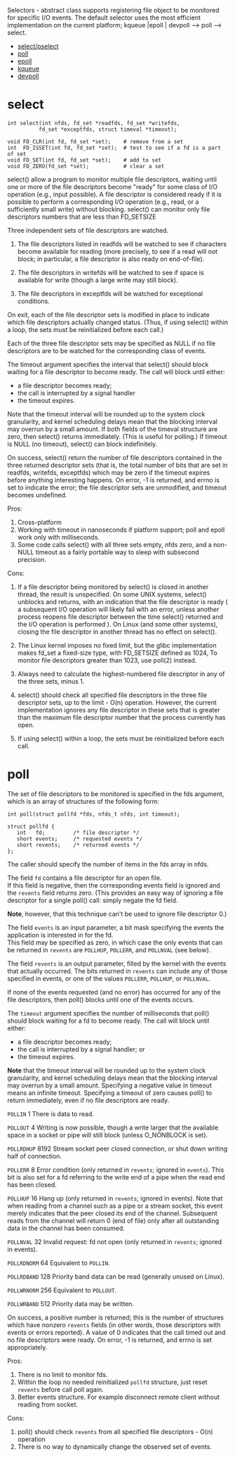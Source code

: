 Selectors - abstract class
supports registering file object to be monitored for specific I/O events.
The default selector uses the most efficient implementation on the current
platform; kqueue |epoll | devpoll --> poll --> select.
 
* [select/pselect](#select)
* [poll](#poll)
* [epoll](#epoll)
* [kqueue](#kqueue)
* [devpoll](#devpoll)

<a id="select"><h1>select</h1></a>
```shell script
int select(int nfds, fd_set *readfds, fd_set *writefds,
          fd_set *exceptfds, struct timeval *timeout);

void FD_CLR(int fd, fd_set *set);    # remove from a set
int  FD_ISSET(int fd, fd_set *set);  # test to see if a fd is a part of set
void FD_SET(int fd, fd_set *set);    # add to set
void FD_ZERO(fd_set *set);           # clear a set
```
select() allow a program to monitor multiple file descriptors,
waiting until one or more of the file descriptors become "ready" for some class
of I/O operation (e.g., input possible).  A file descriptor is considered ready 
if it is possible to perform a corresponding I/O operation 
(e.g., read, or a sufficiently small write) without blocking.
select() can monitor only file descriptors numbers that are less than FD_SETSIZE

Three independent sets of file descriptors are watched.  

1. The file descriptors listed in readfds will be watched to see if characters
become available for reading (more precisely, to see if a read will not block;
in  particular, a file descriptor is also ready on end-of-file).

2. The file descriptors in writefds will be watched to see if space is available
for write (though a large write may still block).

3. The file descriptors in exceptfds will be watched for exceptional conditions.

On exit, each of the file descriptor sets is modified in place to indicate which
file descriptors actually changed status.
(Thus, if using select() within a loop, the sets must be reinitialized before each call.)

Each of the three file descriptor sets may be specified as NULL 
if no file descriptors are to be watched for the corresponding class of events.

The timeout argument specifies the interval that select() should block waiting
for a file descriptor to become ready. The call will block until either:
* a file descriptor becomes ready;
* the call is interrupted by a signal handler
* the timeout expires.

Note  that  the  timeout  interval  will be rounded up to the system clock
granularity, and kernel scheduling delays mean that the blocking interval 
may overrun by a small amount.  If both fields of the timeval structure are zero,
then select() returns immediately.  (This is useful for polling.)
If timeout is NULL (no timeout), select() can block indefinitely.


On success, select() return the number of file descriptors
contained in the three returned descriptor sets 
(that is, the total number of bits that are set in readfds, writefds, exceptfds)
which may be  zero  if the timeout expires before anything interesting happens.
On error, -1 is returned, and errno is set to indicate the error;
the file descriptor sets are unmodified, and timeout becomes undefined.


Pros:
1. Cross-platform 
2. Working with timeout in nanoseconds if platform support; poll and epoll 
work only with milliseconds.
3. Some code calls select() with all three sets empty, nfds zero,
and a non-NULL timeout as a fairly portable way to sleep with subsecond precision.

Cons:
1. If a file descriptor being monitored by select() is closed in another thread,
the result is unspecified.  On some UNIX systems, select() unblocks and returns,
with an indication that the file descriptor is ready (
a subsequent  I/O operation will likely fail with an error,
unless another process reopens file descriptor between the time select()
returned and the I/O operation is performed
).
On Linux (and some other systems), closing the file descriptor in another thread
has no effect on select().
 
2. The Linux kernel imposes no fixed limit, but the glibc implementation makes
fd_set a fixed-size type, with FD_SETSIZE defined as 1024, 
To monitor file descriptors greater than 1023, use poll(2) instead.

3. Always need to calculate the highest-numbered file descriptor in any
of the three sets, minus 1.

4. select()  should  check  all specified file descriptors in the three file
descriptor sets, up to the limit - O(n) operation.
However, the current implementation ignores any file
descriptor in these sets that is greater than the maximum file descriptor number
that the process currently has open.

5. If using select() within a loop, the sets must be reinitialized before each call.

<a id="poll"><h1>poll</h1></a>
The set of file descriptors to be monitored is specified in the fds argument,
which is an array of structures of the following form:
```shell script
int poll(struct pollfd *fds, nfds_t nfds, int timeout);

struct pollfd {
   int   fd;         /* file descriptor */
   short events;     /* requested events */
   short revents;    /* returned events */
};
```
 The caller should specify the number of items in the fds array in nfds.

The  field `fd` contains a file descriptor for an open file.  
If this field is negative, then the corresponding events field is ignored
and the `revents` field returns zero.  (This provides an easy way of  ignoring  a
file  descriptor  for a single poll() call: simply negate the fd field.

**Note**, however, that this technique can't be used to ignore file descriptor 0.)

The field `events` is an input parameter, a bit mask specifying the events
the application is  interested  in for the fd.  
This field may be specified as zero, in which case the only events that can be
returned in `revents` are ``POLLHUP``, ``POLLERR``, and ``POLLNVAL`` (see below).

The field `revents` is an output parameter, filled by the kernel with the events
that actually occurred. The bits  returned in `revents` can include any
of those specified in events, or one of the values `POLLERR`, `POLLHUP`, or `POLLNVAL`.

If  none  of  the events requested (and no error) has occurred for 
any of the file descriptors, then poll() blocks until one of the events occurs.

The `timeout` argument specifies the number of milliseconds that poll()
should block waiting for a fd to become ready.
The call will block until either:
*  a file descriptor becomes ready;
*  the call is interrupted by a signal handler; or
*  the timeout expires.

**Note**  that  the  timeout interval will be rounded up to the system 
clock granularity, and kernel scheduling delays mean that the blocking 
interval may overrun by a small amount.  Specifying a negative value in timeout
means  an infinite timeout. Specifying a timeout of zero causes poll()
to return immediately, even if no file descriptors are ready.

`POLLIN` 1 There is data to read.

`POLLOUT` 4 Writing is now possible, though a write larger that the available
space in a  socket  or  pipe  will still block (unless O_NONBLOCK is set).

`POLLRDHUP` 8192 Stream socket peer closed connection, or shut down writing half
of connection.

`POLLERR` 8 Error  condition (only returned in `revents`; ignored in `events`).
This bit is also set for a fd referring to the write end of a pipe when the read end has been closed.

`POLLHUP` 16 Hang up (only returned in `revents`; ignored in events). 
Note that when reading from a  channel  such as  a pipe or a stream socket,
this event merely indicates that the peer closed its end of the channel.
Subsequent reads from the channel will return 0 (end of file)
only after all outstanding  data in the channel has been consumed.

`POLLNVAL` 32 Invalid request: fd not open (only returned in `revents`; ignored in events).

`POLLRDNORM` 64 Equivalent to `POLLIN`.

`POLLRDBAND` 128 Priority band data can be read (generally unused on Linux).

`POLLWRNORM` 256 Equivalent to `POLLOUT`.

`POLLWRBAND` 512 Priority data may be written.

On success, a positive number is returned; this is the number of  structures  
which  have  nonzero  `revents` fields (in other words, those descriptors 
with events or errors reported).  A value of 0 indicates that the
call timed out and no file descriptors were ready.
On error, -1 is returned, and errno is set appropriately.

Pros:
1. There is no limit to monitor fds. 
2. Within the loop no needed reinitialized `pollfd` structure, just reset `revents` 
before call poll again. 
3. Better events structure. For example disconnect remote client without reading from socket.

Cons:
1. poll() should  check `revents` from all specified file descriptors - O(n) operation    
2. There is no way to dynamically change the observed set of events. 
